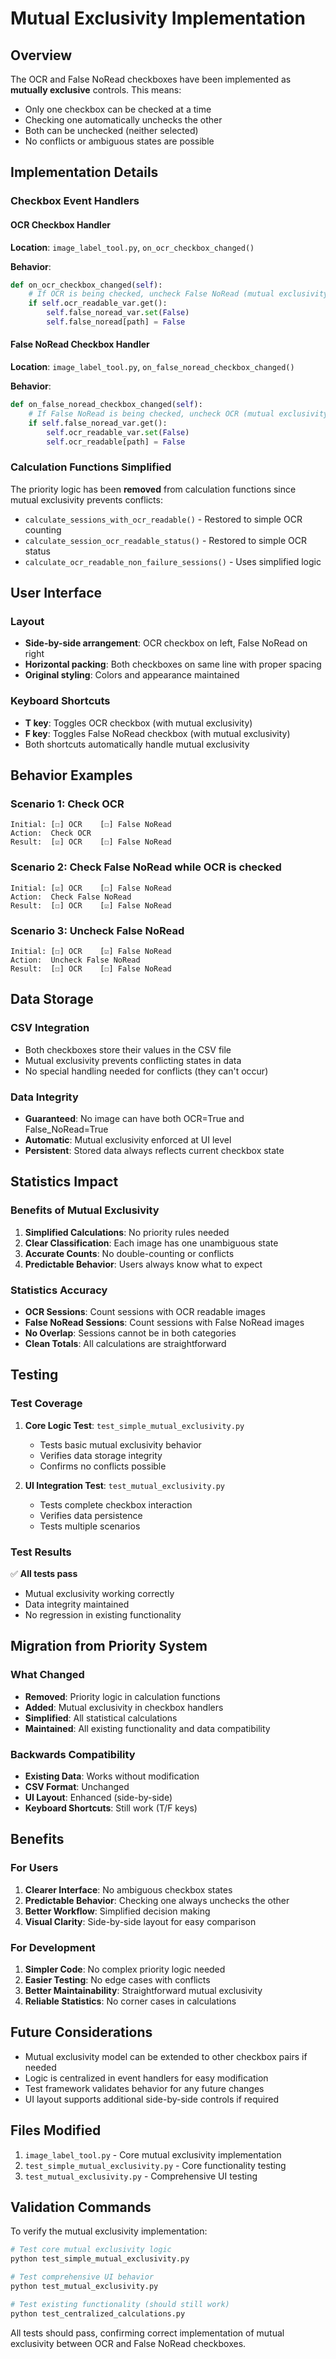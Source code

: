# Mutual Exclusivity Implementation

## Overview

The OCR and False NoRead checkboxes have been implemented as **mutually exclusive** controls. This means:
- Only one checkbox can be checked at a time
- Checking one automatically unchecks the other
- Both can be unchecked (neither selected)
- No conflicts or ambiguous states are possible

## Implementation Details

### Checkbox Event Handlers

#### OCR Checkbox Handler
**Location**: `image_label_tool.py`, `on_ocr_checkbox_changed()`

**Behavior**:
```python
def on_ocr_checkbox_changed(self):
    # If OCR is being checked, uncheck False NoRead (mutual exclusivity)
    if self.ocr_readable_var.get():
        self.false_noread_var.set(False)
        self.false_noread[path] = False
```

#### False NoRead Checkbox Handler  
**Location**: `image_label_tool.py`, `on_false_noread_checkbox_changed()`

**Behavior**:
```python
def on_false_noread_checkbox_changed(self):
    # If False NoRead is being checked, uncheck OCR (mutual exclusivity)
    if self.false_noread_var.get():
        self.ocr_readable_var.set(False)
        self.ocr_readable[path] = False
```

### Calculation Functions Simplified

The priority logic has been **removed** from calculation functions since mutual exclusivity prevents conflicts:

- `calculate_sessions_with_ocr_readable()` - Restored to simple OCR counting
- `calculate_session_ocr_readable_status()` - Restored to simple OCR status
- `calculate_ocr_readable_non_failure_sessions()` - Uses simplified logic

## User Interface

### Layout
- **Side-by-side arrangement**: OCR checkbox on left, False NoRead on right
- **Horizontal packing**: Both checkboxes on same line with proper spacing
- **Original styling**: Colors and appearance maintained

### Keyboard Shortcuts
- **T key**: Toggles OCR checkbox (with mutual exclusivity)
- **F key**: Toggles False NoRead checkbox (with mutual exclusivity)
- Both shortcuts automatically handle mutual exclusivity

## Behavior Examples

### Scenario 1: Check OCR
```
Initial: [☐] OCR    [☐] False NoRead
Action:  Check OCR
Result:  [☑] OCR    [☐] False NoRead
```

### Scenario 2: Check False NoRead while OCR is checked
```
Initial: [☑] OCR    [☐] False NoRead  
Action:  Check False NoRead
Result:  [☐] OCR    [☑] False NoRead
```

### Scenario 3: Uncheck False NoRead
```
Initial: [☐] OCR    [☑] False NoRead
Action:  Uncheck False NoRead  
Result:  [☐] OCR    [☐] False NoRead
```

## Data Storage

### CSV Integration
- Both checkboxes store their values in the CSV file
- Mutual exclusivity prevents conflicting states in data
- No special handling needed for conflicts (they can't occur)

### Data Integrity
- **Guaranteed**: No image can have both OCR=True and False_NoRead=True
- **Automatic**: Mutual exclusivity enforced at UI level
- **Persistent**: Stored data always reflects current checkbox state

## Statistics Impact

### Benefits of Mutual Exclusivity
1. **Simplified Calculations**: No priority rules needed
2. **Clear Classification**: Each image has one unambiguous state
3. **Accurate Counts**: No double-counting or conflicts
4. **Predictable Behavior**: Users always know what to expect

### Statistics Accuracy
- **OCR Sessions**: Count sessions with OCR readable images
- **False NoRead Sessions**: Count sessions with False NoRead images  
- **No Overlap**: Sessions cannot be in both categories
- **Clean Totals**: All calculations are straightforward

## Testing

### Test Coverage
1. **Core Logic Test**: `test_simple_mutual_exclusivity.py`
   - Tests basic mutual exclusivity behavior
   - Verifies data storage integrity
   - Confirms no conflicts possible

2. **UI Integration Test**: `test_mutual_exclusivity.py`
   - Tests complete checkbox interaction
   - Verifies data persistence
   - Tests multiple scenarios

### Test Results
✅ **All tests pass**
- Mutual exclusivity working correctly
- Data integrity maintained
- No regression in existing functionality

## Migration from Priority System

### What Changed
- **Removed**: Priority logic in calculation functions
- **Added**: Mutual exclusivity in checkbox handlers
- **Simplified**: All statistical calculations
- **Maintained**: All existing functionality and data compatibility

### Backwards Compatibility
- **Existing Data**: Works without modification
- **CSV Format**: Unchanged
- **UI Layout**: Enhanced (side-by-side)
- **Keyboard Shortcuts**: Still work (T/F keys)

## Benefits

### For Users
1. **Clearer Interface**: No ambiguous checkbox states
2. **Predictable Behavior**: Checking one always unchecks the other
3. **Better Workflow**: Simplified decision making
4. **Visual Clarity**: Side-by-side layout for easy comparison

### For Development
1. **Simpler Code**: No complex priority logic needed
2. **Easier Testing**: No edge cases with conflicts
3. **Better Maintainability**: Straightforward mutual exclusivity
4. **Reliable Statistics**: No corner cases in calculations

## Future Considerations

- Mutual exclusivity model can be extended to other checkbox pairs if needed
- Logic is centralized in event handlers for easy modification
- Test framework validates behavior for any future changes
- UI layout supports additional side-by-side controls if required

## Files Modified

1. `image_label_tool.py` - Core mutual exclusivity implementation
2. `test_simple_mutual_exclusivity.py` - Core functionality testing
3. `test_mutual_exclusivity.py` - Comprehensive UI testing

## Validation Commands

To verify the mutual exclusivity implementation:

```bash
# Test core mutual exclusivity logic
python test_simple_mutual_exclusivity.py

# Test comprehensive UI behavior  
python test_mutual_exclusivity.py

# Test existing functionality (should still work)
python test_centralized_calculations.py
```

All tests should pass, confirming correct implementation of mutual exclusivity between OCR and False NoRead checkboxes.
